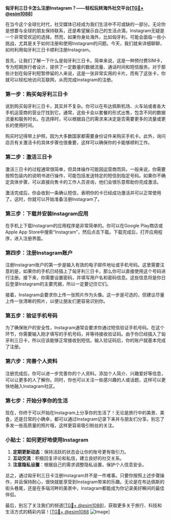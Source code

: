 **匈牙利三日卡怎么注册Instagram？——轻松玩转海外社交平台[[TG💪+ @esim1088](https://t.me/s/esim1088)]**

在当今这个全球化时代，社交媒体已经成为我们生活中不可或缺的一部分。无论你是想要与全球的朋友保持联系，还是希望展示自己的生活点滴，Instagram无疑是一个非常受欢迎的选择。然而，如果你身处海外，比如匈牙利，可能会面临一些小挑战，尤其是关于如何注册和使用Instagram的问题。今天，我们就来详细聊聊，如何利用匈牙利三日卡顺利注册Instagram。

首先，让我们了解一下什么是匈牙利三日卡。简单来说，这是一种预付费SIM卡，专为短期旅行者设计，提供了一定数量的数据流量、通话时间和短信服务。对于那些计划在匈牙利短暂停留的人来说，这是一张非常实用的卡片。而有了这张卡，你就可以轻松地访问互联网，从而完成Instagram的注册。

### 第一步：购买匈牙利三日卡

说到购买匈牙利三日卡，其实并不复杂。你可以在布达佩斯机场、火车站或者各大手机运营商的营业厅找到它。通常，这些卡会以套餐的形式出售，包含不同的数据流量和服务时长。在选择时，可以根据自己的需求来决定是否需要更多的流量或更长的使用时间。

购买时记得带上护照，因为大多数国家都需要身份证件来购买手机卡。此外，询问店员有关激活卡的具体步骤也很重要，这样可以确保你的卡能够顺利工作。

### 第二步：激活三日卡

激活三日卡的过程通常很简单，但具体操作可能因运营商而异。一般来说，你需要按照包装内的说明书进行操作，可能包括发送特定的短信到指定号码。如果你不确定具体步骤，可以直接向售卡的工作人员咨询，他们会很乐意帮助你完成激活。

激活完成后，你会收到一条确认短信，表明你的卡已经成功激活并可以正常使用了。这时，你就可以开始准备注册Instagram了。

### 第三步：下载并安装Instagram应用

在手机上下载Instagram的应用程序是非常简单的。你可以在Google Play商店或Apple App Store中搜索“Instagram”，然后点击下载。下载完成后，打开应用程序，进入注册界面。

### 第四步：注册Instagram账户

注册Instagram账户的第一步是输入有效的电子邮件地址或手机号码。这里需要注意的是，如果你的手机已经插上了匈牙利三日卡，那么你可以直接使用这个号码进行注册。接下来，你需要设置密码，并填写用户名和密码信息。这些信息将是你日后登录Instagram的主要凭据，所以一定要记住它们。

接着，Instagram会要求你上传一张照片作为头像。这一步是可选的，但建议尽量上传一张清晰的照片，以便让朋友们更容易识别你。

### 第五步：验证手机号码

为了确保账户的安全性，Instagram通常会要求你通过短信验证手机号码。在这个环节，你需要输入刚才填写的手机号码，并等待接收验证码。由于你已经插入了匈牙利三日卡，所以应该能够正常接收到短信。输入验证码后，你的账户就基本完成了注册。

### 第六步：完善个人资料

注册完成后，你可以进一步完善你的个人资料。添加个人简介、兴趣爱好等信息，可以让更多的人了解你。同时，你也可以关注一些感兴趣的人或话题，这样可以更快地融入Instagram社区。

### 第七步：开始分享你的生活

现在，你终于可以开始在Instagram上分享你的生活了！无论是旅行中的美景、美食，还是日常的小确幸，都可以通过Instagram记录下来并与朋友们分享。别忘了多发一些高质量的照片哦，这样更容易吸引粉丝的关注。

### 小贴士：如何更好地使用Instagram

1. **定期更新动态**：保持活跃的状态会让你的账号更有吸引力。
2. **互动交流**：积极回复评论和私信，建立良好的社交关系。
3. **注意隐私设置**：根据自己的需求调整隐私设置，保护个人信息安全。

总之，通过匈牙利三日卡注册Instagram并不是一件难事。只要你按照上述步骤操作，并且保持耐心，很快就能享受到Instagram带来的乐趣。无论是在布达佩斯的街头巷尾，还是在多瑙河畔的美景中，Instagram都能成为你记录美好瞬间的最佳伴侣。

最后，别忘了关注我们的频道[[TG💪+ @esim1088](https://t.me/s/esim1088)]，获取更多关于旅行、科技和生活方式的精彩内容！[[TG💪+ @esim1088](https://t.me/s/esim1088) ![Image](https://i.postimg.cc/4NQfJmqS/Snipaste-2025-05-13-00-14-12.png)]